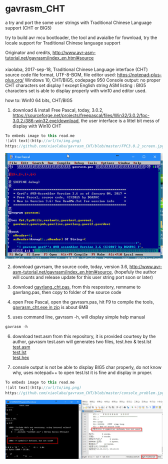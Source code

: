 # gavrasm_CHT
a try and port the some user strings with Traditional Chinese Language support (CHT or BIG5)  

try to build avr mcu bootloader, the tool and avaialbe for fownload, try the locale support for Traditional Chinese language support

Originator and credits,
http://www.avr-asm-tutorial.net/gavrasm/index_en.html#source


####
  xiaolaba, 2017-sep-18, Traditional Chinese Language interface (CHT)
  source code file format, UTF-8-BOM, 
  file editor used: https://notepad-plus-plus.org/
  Windows 10, CHT/BIG5, codepage 950
  Console output: no proper CHT characters set display ! except English string
  ASM listing : BIG5 characters set is able to display properly with win10 and editor used.

  
  
how to:
Win10 64 bits, CHT/BIG5

1) download & install Free Pascal, today, 3.0.2, https://sourceforge.net/projects/freepascal/files/Win32/3.0.2/fpc-3.0.2.i386-win32.exe/download, the user interface is a littel bit mess of display with Win10 CHT
```c++
To embeds image to this read.me
![alt text](http://url/to/img.png)  
https://github.com/xiaolaba/gavrasm_CHT/blob/master/FPC3.0.2_screen.jpg
```
![alt text](https://github.com/xiaolaba/gavrasm_CHT/blob/master/FPC3.0.2_screen.jpg)


2) download gavrsam, the source code, today, version 3.6, http://www.avr-asm-tutorial.net/gavrasm/index_en.html#source, (hopefuly the author will counts and release update for this user string port soon or later)


3) download <a href="https://github.com/xiaolaba/gavrasm_CHT/blob/master/gavrlang_cht.pas">gavrlang_cht.pas</a>, from this respostory, remname to gavrlang.pas, then copy to folder of the source code



4) open Free Pascal, open the gavrasm.pas, hit F9 to compile the tools, <a href="https://github.com/xiaolaba/gavrasm_CHT/files/1309746/gavrasm_cht.zip">gavrasm_cht.exe in zip</a> is about 6MB

5) uses command line, gavrasm -h, will display simple help manual
```c++
gavrasm -h
```



6) download test.asm from this repository, it is provided courtesy by the author, gavrasm test.asm will generates two files, test.hex & test.lst  
<a href="https://github.com/xiaolaba/gavrasm_CHT/blob/master/test.asm">test.asm</a>  
<a href="https://github.com/xiaolaba/gavrasm_CHT/blob/master/test.lst">test.lst</a>  
<a href="https://github.com/xiaolaba/gavrasm_CHT/blob/master/test.hex">test.hex</a>  

7) console output is not be able to display BIG5 char properly, do not know why, uses notepad++ to open test.lst it is fine and display in proper.
```c++
To embeds image to this read.me
![alt text](http://url/to/img.png)  
https://github.com/xiaolaba/gavrasm_CHT/blob/master/console_problem.jpg
```
![alt text](https://github.com/xiaolaba/gavrasm_CHT/blob/master/console_problem.jpg)
